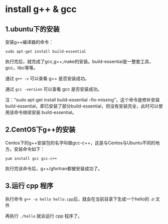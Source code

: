# install g++ & gcc

## 1.ubuntu下的安装

安装g++编译器的命令：

```
sudo apt-get install build-essential
```

执行完后，就完成了gcc,g++,make的安装。build-essential是一整套工具，gcc，libc等等。

通过 `g++ -v` 可以查看 g++ 是否安装成功。

通过 `gcc -version` 可以查看 gcc 是否安装成功。

注：“sudo apt-get install build-essential –fix-missing”，这个命令是修补安装build-essential，即已安装了部分build-essential，但没有安装完全，此时可以使用该命令继续安装 build-essential。

## 2.CentOS下g++的安装

Centos下的g++安装包的名字叫做gcc-c++，这是与Centos与Ubuntu不同的地方。安装命令如下：

`yum install gcc gcc-c++`

执行完该命令后，g++/gfortran都被安装成功了。

## 3.运行 cpp 程序

执行命令 `g++ -o hello hello.cpp`后，就会在当前目录下生成一个hello的 .o 文件

再执行 `./hello` 就会运行 cpp 程序了。
